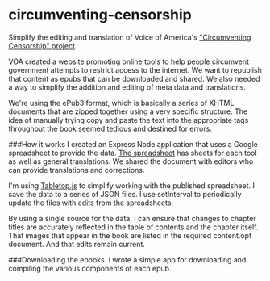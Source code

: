 # circumventing-censorship
Simplify the editing and translation of Voice of America's ["Circumventing Censorship" project](http://projects.voanews.com/circumvention/).

VOA created a website promoting online tools to help people circumvent government attempts to restrict access to the internet. We want to republish that content as epubs that can be downloaded and shared. We also needed a way to simplify the addition and editing of meta data and translations. 

We're using the ePub3 format, which is basically a series of XHTML documents that are zipped together using a very specific structure. The idea of manually trying copy and paste the text into the appropriate tags throughout the book seemed tedious and destined for errors.

###How it works
I created an Express Node application that uses a Google spreadsheet to provide the data. [The spreadsheet](https://docs.google.com/spreadsheets/d/123DWrahipU6XOVjnVdTd0kdOBFBlzXuxButFymJ-OmA/pubhtml) has sheets for each tool as well as general translations. We shared the document with editors who can provide translations and corrections. 

I'm using [Tabletop.js](https://github.com/jsoma/tabletop) to simplify working with the published spreadsheet. I save the data to a series of JSON files. I use setInterval to periodically update the files with edits from the spreadsheets.

By using a single source for the data, I can ensure that changes to chapter titles are accurately reflected in the table of contents and the chapter itself. That images that appear in the book are listed in the required content.opf document. And that edits remain current.

###Downloading the ebooks.
I wrote a simple app for downloading and compiling the various components of each epub.

